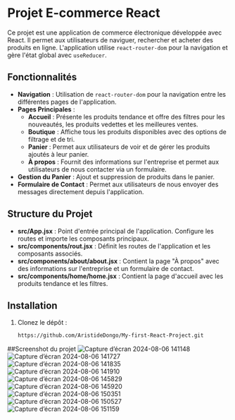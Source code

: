 # Projet E-commerce React

Ce projet est une application de commerce électronique développée avec React. Il permet aux utilisateurs de naviguer, rechercher et acheter des produits en ligne. L'application utilise `react-router-dom` pour la navigation et gère l'état global avec `useReducer`.

## Fonctionnalités

- **Navigation** : Utilisation de `react-router-dom` pour la navigation entre les différentes pages de l'application.
- **Pages Principales** :
  - **Accueil** : Présente les produits tendance et offre des filtres pour les nouveautés, les produits vedettes et les meilleures ventes.
  - **Boutique** : Affiche tous les produits disponibles avec des options de filtrage et de tri.
  - **Panier** : Permet aux utilisateurs de voir et de gérer les produits ajoutés à leur panier.
  - **À propos** : Fournit des informations sur l'entreprise et permet aux utilisateurs de nous contacter via un formulaire.
- **Gestion du Panier** : Ajout et suppression de produits dans le panier.
- **Formulaire de Contact** : Permet aux utilisateurs de nous envoyer des messages directement depuis l'application.

## Structure du Projet

- **src/App.jsx** : Point d'entrée principal de l'application. Configure les routes et importe les composants principaux.
- **src/components/rout.jsx** : Définit les routes de l'application et les composants associés.
- **src/components/about/about.jsx** : Contient la page "À propos" avec des informations sur l'entreprise et un formulaire de contact.
- **src/components/home/home.jsx** : Contient la page d'accueil avec les produits tendance et les filtres.

## Installation

1. Clonez le dépôt :
   ```bash
   https://github.com/AristideDongo/My-first-React-Project.git

##Screenshot du projet
![Capture d’écran 2024-08-06 141148](https://github.com/user-attachments/assets/32264ad9-c345-44d5-a294-0a0e0f8374b6)
![Capture d’écran 2024-08-06 141727](https://github.com/user-attachments/assets/7fc0ef19-6f9b-4fb4-be94-c36a9848a228)
![Capture d’écran 2024-08-06 141835](https://github.com/user-attachments/assets/19be06d9-d872-4c37-a15b-4e28e650a8e7)
![Capture d’écran 2024-08-06 141910](https://github.com/user-attachments/assets/1ec35406-4e9d-4af5-92c5-a9558f5b3868)
![Capture d’écran 2024-08-06 145829](https://github.com/user-attachments/assets/4fcf007a-1542-4ef2-9e3a-7e4b10d0f268)
![Capture d’écran 2024-08-06 145920](https://github.com/user-attachments/assets/36a111a8-05dc-446d-815c-82924a8c089a)
![Capture d’écran 2024-08-06 150351](https://github.com/user-attachments/assets/0129b2f6-c673-491f-a5f0-e1471af622d2)
![Capture d’écran 2024-08-06 150527](https://github.com/user-attachments/assets/37acda17-77f5-4699-85c8-ed0a5ba1ae6c)
![Capture d’écran 2024-08-06 151159](https://github.com/user-attachments/assets/30d5f2e8-74ee-4e83-be77-2dba9790715e)
